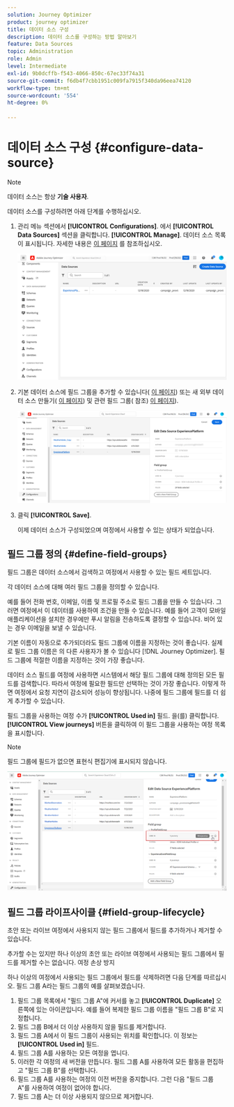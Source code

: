 ```yaml
---
solution: Journey Optimizer
product: journey optimizer
title: 데이터 소스 구성
description: 데이터 소스를 구성하는 방법 알아보기
feature: Data Sources
topic: Administration
role: Admin
level: Intermediate
exl-id: 9b0dcffb-f543-4066-850c-67ec33f74a31
source-git-commit: f6db4f7cbb1951c009fa7915f340da96eea74120
workflow-type: tm+mt
source-wordcount: '554'
ht-degree: 0%

---
```


# 데이터 소스 구성 {#configure-data-source}


>[!NOTE]
>
>데이터 소스는 항상 **기술 사용자**.

데이터 소스를 구성하려면 아래 단계를 수행하십시오.

1. 관리 메뉴 섹션에서 **[!UICONTROL Configurations]**. 에서  **[!UICONTROL Data Sources]** 섹션을 클릭합니다. **[!UICONTROL Manage]**. 데이터 소스 목록이 표시됩니다. 자세한 내용은 [이 페이지](../start/user-interface.md) 를 참조하십시오.

   ![](assets/journey18.png)

1. 기본 데이터 소스에 필드 그룹을 추가할 수 있습니다( [이 페이지](../datasource/adobe-experience-platform-data-source.md)) 또는 새 외부 데이터 소스 만들기( [이 페이지](../datasource/external-data-sources.md)) 및 관련 필드 그룹( 참조) [이 페이지](../datasource/configure-data-sources.md#define-field-groups)).

   ![](assets/journey23.png)

1. 클릭 **[!UICONTROL Save]**.

   이제 데이터 소스가 구성되었으며 여정에서 사용할 수 있는 상태가 되었습니다.

## 필드 그룹 정의 {#define-field-groups}

필드 그룹은 데이터 소스에서 검색하고 여정에서 사용할 수 있는 필드 세트입니다.

각 데이터 소스에 대해 여러 필드 그룹을 정의할 수 있습니다.

예를 들어 전화 번호, 이메일, 이름 및 프로필 주소로 필드 그룹을 만들 수 있습니다. 그러면 여정에서 이 데이터를 사용하여 조건을 만들 수 있습니다. 예를 들어 고객이 모바일 애플리케이션을 설치한 경우에만 푸시 알림을 전송하도록 결정할 수 있습니다. 비어 있는 경우 이메일을 보낼 수 있습니다.

기본 이름이 자동으로 추가되더라도 필드 그룹에 이름을 지정하는 것이 좋습니다. 실제로 필드 그룹 이름은 의 다른 사용자가 볼 수 있습니다 [!DNL Journey Optimizer]. 필드 그룹에 적절한 이름을 지정하는 것이 가장 좋습니다.

데이터 소스 필드를 여정에 사용하면 시스템에서 해당 필드 그룹에 대해 정의된 모든 필드를 검색합니다. 따라서 여정에 필요한 필드만 선택하는 것이 가장 좋습니다. 이렇게 하면 여정에서 요청 지연이 감소되어 성능이 향상됩니다. 나중에 필드 그룹에 필드를 더 쉽게 추가할 수 있습니다.

필드 그룹을 사용하는 여정 수가 **[!UICONTROL Used in]** 필드. 을(를) 클릭합니다. **[!UICONTROL View journeys]** 버튼을 클릭하여 이 필드 그룹을 사용하는 여정 목록을 표시합니다.

>[!NOTE]
>
>필드 그룹에 필드가 없으면 표현식 편집기에 표시되지 않습니다.

![](assets/journey3bis.png)

## 필드 그룹 라이프사이클 {#field-group-lifecycle}

초안 또는 라이브 여정에서 사용되지 않는 필드 그룹에서 필드를 추가하거나 제거할 수 있습니다.

추가할 수는 있지만 하나 이상의 초안 또는 라이브 여정에서 사용되는 필드 그룹에서 필드를 제거할 수는 없습니다. 여정 손상 방지

하나 이상의 여정에서 사용되는 필드 그룹에서 필드를 삭제하려면 다음 단계를 따르십시오. 필드 그룹 A라는 필드 그룹의 예를 살펴보겠습니다.

1. 필드 그룹 목록에서 &quot;필드 그룹 A&quot;에 커서를 놓고 **[!UICONTROL Duplicate]** 오른쪽에 있는 아이콘입니다. 예를 들어 복제한 필드 그룹 이름을 &quot;필드 그룹 B&quot;로 지정합니다.
1. 필드 그룹 B에서 더 이상 사용하지 않을 필드를 제거합니다.
1. 필드 그룹 A에서 이 필드 그룹이 사용되는 위치를 확인합니다. 이 정보는 **[!UICONTROL Used in]** 필드.
1. 필드 그룹 A를 사용하는 모든 여정을 엽니다.
1. 이러한 각 여정의 새 버전을 만듭니다. 필드 그룹 A를 사용하여 모든 활동을 편집하고 &quot;필드 그룹 B&quot;를 선택합니다.
1. 필드 그룹 A를 사용하는 여정의 이전 버전을 중지합니다. 그런 다음 &quot;필드 그룹 A&quot;를 사용하여 여정이 없어야 합니다.
1. 필드 그룹 A는 더 이상 사용되지 않으므로 제거합니다.

